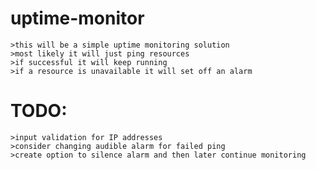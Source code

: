 # uptime-monitor

	>this will be a simple uptime monitoring solution
	>most likely it will just ping resources 
	>if successful it will keep running
	>if a resource is unavailable it will set off an alarm
# TODO:
	>input validation for IP addresses
	>consider changing audible alarm for failed ping
	>create option to silence alarm and then later continue monitoring

